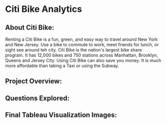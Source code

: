 # Citi Bike Analytics 

## About Citi Bike:
Renting a Citi Bike is a fun, green, and easy way to travel around New York and New Jersey. Use a bike to commute to work, meet friends for lunch, or sight see around teh city. Citi Bike is the nation's largest bike share program. It has 12,000 bikes and 750 stations across Manhattan, Brooklyn, Queens and Jersey City. Using Citi Bike can also save you money. It is much more affordable than taking a Taxi or using the Subway. 


## Project Overview:


## Questions Explored:


## Final Tableau Visualization Images: 

